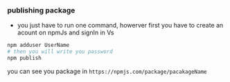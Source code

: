 ### publishing package
- you just have to run one command, howerver first you have to create an acount on npmJs and signIn in Vs
```bash
npm adduser UserName
# then you will write you password
npm publish
```
you can see you package in 
``
https://npmjs.com/package/pacakageName
``
